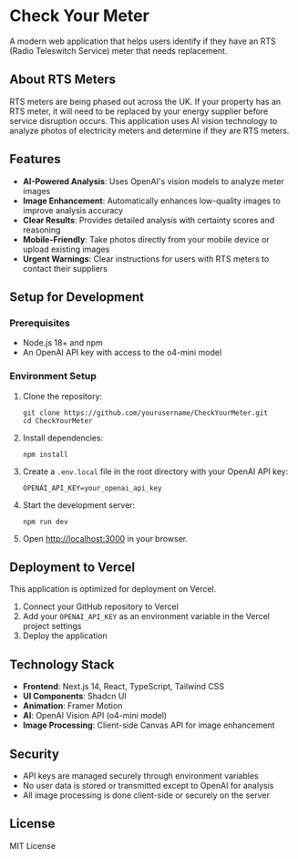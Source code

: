 # Check Your Meter

A modern web application that helps users identify if they have an RTS (Radio Teleswitch Service) meter that needs replacement.

## About RTS Meters

RTS meters are being phased out across the UK. If your property has an RTS meter, it will need to be replaced by your energy supplier before service disruption occurs. This application uses AI vision technology to analyze photos of electricity meters and determine if they are RTS meters.

## Features

- **AI-Powered Analysis**: Uses OpenAI's vision models to analyze meter images
- **Image Enhancement**: Automatically enhances low-quality images to improve analysis accuracy
- **Clear Results**: Provides detailed analysis with certainty scores and reasoning
- **Mobile-Friendly**: Take photos directly from your mobile device or upload existing images
- **Urgent Warnings**: Clear instructions for users with RTS meters to contact their suppliers

## Setup for Development

### Prerequisites

- Node.js 18+ and npm
- An OpenAI API key with access to the o4-mini model

### Environment Setup

1. Clone the repository:
   ```
   git clone https://github.com/yourusername/CheckYourMeter.git
   cd CheckYourMeter
   ```

2. Install dependencies:
   ```
   npm install
   ```

3. Create a `.env.local` file in the root directory with your OpenAI API key:
   ```
   OPENAI_API_KEY=your_openai_api_key
   ```

4. Start the development server:
   ```
   npm run dev
   ```

5. Open [http://localhost:3000](http://localhost:3000) in your browser.

## Deployment to Vercel

This application is optimized for deployment on Vercel.

1. Connect your GitHub repository to Vercel
2. Add your `OPENAI_API_KEY` as an environment variable in the Vercel project settings
3. Deploy the application

## Technology Stack

- **Frontend**: Next.js 14, React, TypeScript, Tailwind CSS
- **UI Components**: Shadcn UI
- **Animation**: Framer Motion
- **AI**: OpenAI Vision API (o4-mini model)
- **Image Processing**: Client-side Canvas API for image enhancement

## Security

- API keys are managed securely through environment variables
- No user data is stored or transmitted except to OpenAI for analysis
- All image processing is done client-side or securely on the server

## License

MIT License
